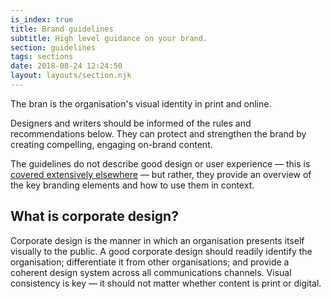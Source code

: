 ```yaml
---
is_index: true
title: Brand guidelines
subtitle: High level guidance on your brand.
section: guidelines
tags: sections
date: 2018-08-24 12:24:50
layout: layouts/section.njk
---
```


The bran is the organisation's visual identity in print and online.

Designers and writers should be informed of the rules and recommendations below. They can protect and strengthen the brand by creating compelling, engaging on-brand content.

The guidelines do not describe good design or user experience — this is [covered extensively elsewhere](https://1stwebdesigner.com/top-10-ux-blogs/) — but rather, they provide an overview of the key branding elements and how to use them in context.

## What is corporate design?

Corporate design is the manner in which an organisation presents itself visually to the public. A good corporate design should readily identify the organisation; differentiate it from other organisations; and provide a coherent design system across all communications channels. Visual consistency is key — it should not matter whether content is print or digital.
